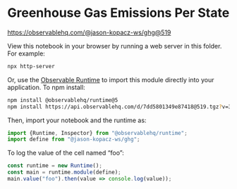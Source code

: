 # Greenhouse Gas Emissions Per State

https://observablehq.com/@jason-kopacz-ws/ghg@519

View this notebook in your browser by running a web server in this folder. For
example:

~~~sh
npx http-server
~~~

Or, use the [Observable Runtime](https://github.com/observablehq/runtime) to
import this module directly into your application. To npm install:

~~~sh
npm install @observablehq/runtime@5
npm install https://api.observablehq.com/d/7dd5801349e87418@519.tgz?v=3
~~~

Then, import your notebook and the runtime as:

~~~js
import {Runtime, Inspector} from "@observablehq/runtime";
import define from "@jason-kopacz-ws/ghg";
~~~

To log the value of the cell named “foo”:

~~~js
const runtime = new Runtime();
const main = runtime.module(define);
main.value("foo").then(value => console.log(value));
~~~
